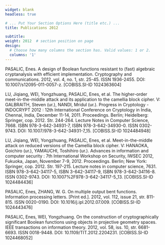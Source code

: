 ```yaml
---
widget: blank
headless: true

# ... Put Your Section Options Here (title etc.) ...
title: Publications 2012

subtitle: 
weight: 2012  # section position on page
design:
  # Choose how many columns the section has. Valid values: 1 or 2.
  columns: '1'
---
```



PASALIC, Enes. A design of Boolean functions resistant to (fast) algebraic cryptanalysis with efficient implementation. Cryptography and communications. 2012, vol. 4, no. 1, str. 25-45. ISSN 1936-2455. DOI: 10.1007/s12095-011-0057-z. [COBISS.SI-ID 1024363604]

LU, Jiqiang, WEI, Yongzhuang, PASALIC, Enes, et al. The higher-order meet-in-the-middle attack and its application to the camellia block cipher. V: GALBRAITH, Steven (ur.), NANDI, Mridul (ur.). Progress in Cryptology - INDOCRYPT 2012 : 12th International Conference on Cryptology in India, Chennai, India, December 11-14, 2011. Proceedings. Berlin; Heidelberg: Springer, cop. 2012. Str. 244-264. Lecture Notes in Computer Science, 7668. ISBN 978-3-642-34931-7, ISBN 978-3-642-34930-0. ISSN 0302-9743. DOI: 10.1007/978-3-642-34931-7_15. [COBISS.SI-ID 1024484948]

LU, Jiqiang, WEI, Yongzhuang, PASALIC, Enes, et al. Meet-in-the-middle attack on reduced versions of the Camellia block cipher. V: HANAOKA, Goichiro (ur.), YAMAUCHI, Toshihiro (ur.). Advances in information and computer security : 7th International Workshop on Security, IWSEC 2012, Fukuoka, Japan, November 7-9, 2012. Proceedings. Berlin; New York: Springer, cop. 2012. Str. 197-215. Lecture notes in computer science, 7631. ISBN 978-3-642-34117-5, ISBN 3-642-34117-9, ISBN 978-3-642-34116-8. ISSN 0302-9743. DOI: 10.1007%2F978-3-642-34117-5_13. [COBISS.SI-ID 1024484436]

PASALIC, Enes, ZHANG, W. G. On multiple output bent functions. Information processing letters. [Print ed.]. 2012, vol. 112, issue 21, str. 811-815. ISSN 0020-0190. DOI: 10.1016/j.ipl.2012.07.009. [COBISS.SI-ID 1024443476]

PASALIC, Enes, WEI, Yongzhuang. On the construction of cryptographically significant Boolean functions using objects in projective geometry spaces. IEEE transactions on information theory. 2012, vol. 58, iss. 10, str. 6681-6693. ISSN 0018-9448. DOI: 10.1109/TIT.2012.2204231. [COBISS.SI-ID 1024468052]

